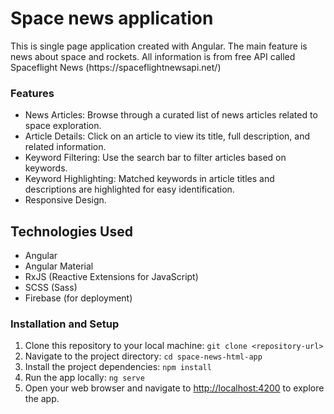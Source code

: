 <h1>Space news application</h1>
<p>This is single page application created with Angular. The main feature is news about space and rockets. All information is from free API called Spaceflight News (<a>https://spaceflightnewsapi.net/</>)  </p>

<h3>Features</h3>
  <ul>
    <li>News Articles: Browse through a curated list of news articles related to space exploration.</li>
    <li>Article Details: Click on an article to view its title, full description, and related information.</li>
    <li>Keyword Filtering: Use the search bar to filter articles based on keywords.</li>
    <li>Keyword Highlighting: Matched keywords in article titles and descriptions are highlighted for easy identification.</li>
    <li>Responsive Design.</li>
  </ul>

  <h2>Technologies Used</h2>
  <ul>
    <li>Angular</li>
    <li>Angular Material</li>
    <li>RxJS (Reactive Extensions for JavaScript)</li>
    <li>SCSS (Sass)</li>
    <li>Firebase (for deployment)</li>
  </ul>
    
  <h3>Installation and Setup</h3>
  <ol>
    <li>Clone this repository to your local machine:
      <code>git clone &lt;repository-url&gt;</code></li>
    <li>Navigate to the project directory:
      <code>cd space-news-html-app</code></li>
    <li>Install the project dependencies:
      <code>npm install</code></li>
    <li>Run the app locally:
      <code>ng serve</code></li>
    <li>Open your web browser and navigate to <a href="http://localhost:4200" target="_blank" rel="noopener noreferrer">http://localhost:4200</a> to explore the app.</li>
  </ol>



